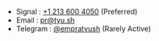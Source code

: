- Signal : [+1 213 600 4050](https://signal.me/#p/+12136004050) (Preferred) <br/>
- Email : pr@tyu.sh
- Telegram : [@empratyush](https://t.me/empratyush) (Rarely Active)<br/>
